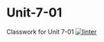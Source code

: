 # Unit-7-01
Classwork for Unit 7-01
[![linter](https://github.com/Tairah/Unit-7-01/workflows/linter/badge.svg)](https://github.com/marketplace/actions/super-linter)

